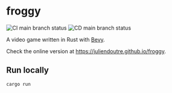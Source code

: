 # froggy

![CI main branch status](https://github.com/juliendoutre/froggy/actions/workflows/ci.yaml/badge.svg?branch=main) ![CD main branch status](https://github.com/juliendoutre/froggy/actions/workflows/cd.yaml/badge.svg?branch=main)

A video game written in Rust with [Bevy](https://bevyengine.org/).

Check the online version at https://juliendoutre.github.io/froggy.

## Run locally

```shell
cargo run
```
